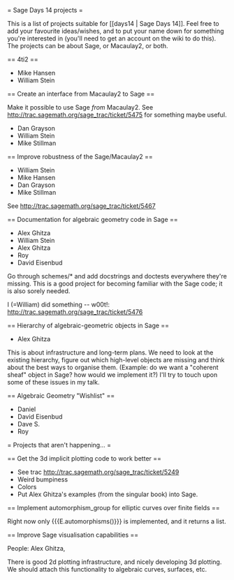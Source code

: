 = Sage Days 14 projects =

This is a list of projects suitable for [[days14 | Sage Days 14]].  Feel free to add your favourite ideas/wishes, and to put your name down for something you're interested in (you'll need to get an account on the wiki to do this).  The projects can be about Sage, or Macaulay2, or both.

== 4ti2 ==
 * Mike Hansen
 * William Stein


== Create an interface from Macaulay2 to Sage ==

Make it possible to use Sage *from* Macaulay2.  See http://trac.sagemath.org/sage_trac/ticket/5475 for something maybe useful.
 * Dan Grayson
 * William Stein
 * Mike Stillman

== Improve robustness of the Sage/Macaulay2 ==
 * William Stein
 * Mike Hansen
 * Dan Grayson
 * Mike Stillman

See http://trac.sagemath.org/sage_trac/ticket/5467



== Documentation for algebraic geometry code in Sage ==

 * Alex Ghitza
 * William Stein
 * Alex Ghitza
 * Roy
 * David Eisenbud

Go through schemes/* and add docstrings and doctests everywhere they're missing.  This is a good project for becoming familiar with the Sage code; it is also sorely needed.

I (=William) did something -- w00t!: http://trac.sagemath.org/sage_trac/ticket/5476


== Hierarchy of algebraic-geometric objects in Sage ==

 * Alex Ghitza

This is about infrastructure and long-term plans.  We need to look at the existing hierarchy, figure out which high-level objects are missing and think about the best ways to organise them.  (Example: do we want a "coherent sheaf" object in Sage?  how would we implement it?)  I'll try to touch upon some of these issues in my talk.

== Algebraic Geometry "Wishlist" ==
 * Daniel
 * David Eisenbud
 * Dave S.
 * Roy

= Projects that aren't happening... =

== Get the 3d implicit plotting code to work better ==

  * See trac http://trac.sagemath.org/sage_trac/ticket/5249
  * Weird bumpiness
  * Colors
  * Put Alex Ghitza's examples (from the singular book) into Sage. 

== Implement automorphism_group for elliptic curves over finite fields ==

Right now only {{{E.automorphisms()}}} is implemented, and it returns a list. 

== Improve Sage visualisation capabilities ==

People: Alex Ghitza, 

There is good 2d plotting infrastructure, and nicely developing 3d plotting.  We should attach this functionality to algebraic curves, surfaces, etc.
